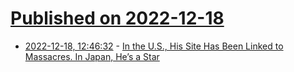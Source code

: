 # [Published on 2022-12-18](index.md)

* [2022-12-18, 12:46:32](https://news.ycombinator.com/item?id=34037185) - [In the U.S., His Site Has Been Linked to Massacres. In Japan, He’s a Star](https://www.nytimes.com/2022/12/18/business/4chan-hiroyuki-nishimura.html)
